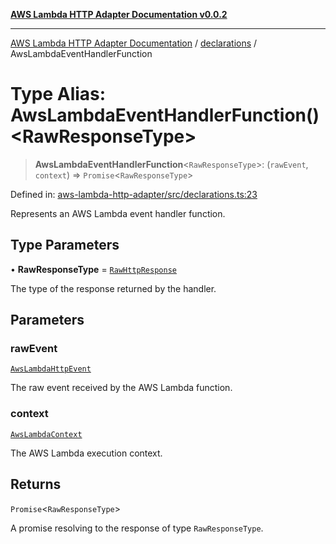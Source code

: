 [**AWS Lambda HTTP Adapter Documentation v0.0.2**](../../README.md)

***

[AWS Lambda HTTP Adapter Documentation](../../modules.md) / [declarations](../README.md) / AwsLambdaEventHandlerFunction

# Type Alias: AwsLambdaEventHandlerFunction()\<RawResponseType\>

> **AwsLambdaEventHandlerFunction**\<`RawResponseType`\>: (`rawEvent`, `context`) => `Promise`\<`RawResponseType`\>

Defined in: [aws-lambda-http-adapter/src/declarations.ts:23](https://github.com/stonemjs/aws-lambda-http-adapter/blob/c19fde3ee4450c0cd7d8d2aec48335308371d4de/src/declarations.ts#L23)

Represents an AWS Lambda event handler function.

## Type Parameters

• **RawResponseType** = [`RawHttpResponse`](RawHttpResponse.md)

The type of the response returned by the handler.

## Parameters

### rawEvent

[`AwsLambdaHttpEvent`](../interfaces/AwsLambdaHttpEvent.md)

The raw event received by the AWS Lambda function.

### context

[`AwsLambdaContext`](AwsLambdaContext.md)

The AWS Lambda execution context.

## Returns

`Promise`\<`RawResponseType`\>

A promise resolving to the response of type `RawResponseType`.
